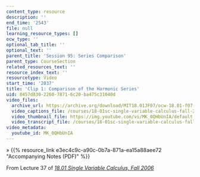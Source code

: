 ```yaml
---
content_type: resource
description: ''
end_time: '2543'
file: null
learning_resource_types: []
ocw_type: ''
optional_tab_title: ''
optional_text: ''
parent_title: 'Session 95: Series Comparison'
parent_type: CourseSection
related_resources_text: ''
resource_index_text: ''
resourcetype: Video
start_time: '2037'
title: 'Clip 1: Comparison of the Harmonic Series'
uid: 8457d830-2260-7871-6c20-ba475c31040d
video_files:
  archive_url: https://archive.org/download/MIT18.01JF07/ocw-18.01-f07-lec37_300k.mp4
  video_captions_file: /courses/18-01sc-single-variable-calculus-fall-2010/f2517f6ca82254aeb59bcbc1bb47b427_MK_0QHbUnIA.vtt
  video_thumbnail_file: https://img.youtube.com/vi/MK_0QHbUnIA/default.jpg
  video_transcript_file: /courses/18-01sc-single-variable-calculus-fall-2010/15b37c29de7a3e6dc0a439ebefb73313_MK_0QHbUnIA.pdf
video_metadata:
  youtube_id: MK_0QHbUnIA
---
```


» {{% resource_link e3ec4c9c-a90c-0b7a-871a-ea15a88aee72 "Accompanying Notes (PDF)" %}}

From Lecture 37 of [_18.01 Single Variable Calculus, Fall 2006_](/courses/18-01-single-variable-calculus-fall-2006/video_galleries/video-lectures)



